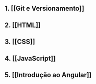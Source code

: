 ## 1. [[Git e Versionamento]]

## 2. [[HTML]]

## 3. [[CSS]]

## 4. [[JavaScript]]

## 5. [[Introdução ao Angular]]

